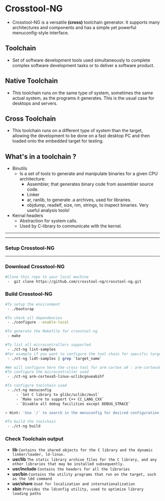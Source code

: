 
# Crosstool-NG
- Crosstool-NG is a versatile **(**cross**)** toolchain generator. It supports many architectures and components and has a simple yet powerful menuconfig-style interface.

## Toolchain

- Set of software development tools used simultaneously to complete complex software development tasks or to deliver a software product.

## Native Toolchain

- This toolchain runs on the same type of system, sometimes the same actual system, as the programs it generates. This is the usual case for desktops and servers.

## Cross Toolchain

 - This toolchain runs on a different type of system than the target, allowing the development to be done on a fast desktop PC and then loaded onto the embedded target for testing.
## What's in a toolchain ?
 - Binutils
	 - Is a set of tools to generate and manipulate binaries for a given CPU architecture:
		 - Assembler, that generates binary code from assembler source code.
		 - Linker
		 - ar, ranlib, to generate .a archives, used for libraries.
		 - objdump, readelf, size, nm, strings, to inspect binaries. Very useful analysis tools!
 - Kernal headers
	 - Abstraction for system calls.
	 - Used by C-library to communicate with the kernel.

---
---
### Setup Crosstool-NG
----
### Download Crosstool-NG
```bash
#Clone this repo to your local machine
 -  git clone https://github.com/crosstool-ng/crosstool-ng.git
```
### Build Crosstool-NG
```bash
#To setup the environment
 - ./bootsrap
```
```bash
#To check all dependencies
 - ./configure --enable-local
```
```bash
#To generate the Makefile for croostool-ng
 - make
```
```bash
#To list all microcontrollers supported
 - ./ct-ng list-samples
#For example if you want to configure the tool chain for specific target list the names to find the correct toolchain name 
 - ./ct-ng lidt-samples | grep `target_name`
```
```bash
#We will configure here the cross tool for arm cortex a9 : arm-cortexa9_neon-linux-gnueabihf
#To configure the microcontroller used
 - ./ct-ng arm-cortexa5-linux-uclibcgnueabihf
```
```bash
#To configure toolchain used
 - ./ct-ng menuconfig
	 - `Set C library to glibc/uclibc/musl`
	 - `Make sure to support C++ CC_LANG_CXX`
	 - `Disable all debug facilities except DEBUG_STRACE`

> Hint: 'Use `/` to search in the menuconfig for desired configuration'

```
```bash
#To build the toolchain
 - ./ct-ng build
```
### Check Toolchain output

 - **lib** `Contains the shared objects for the C library and the dynamic linker/loader, ld-linux.`
 - **usr/lib** `The static library archive files for the C library, and any other libraries that may be installed subsequently.`
 - **usr/include** `Contains the headers for all the libraries`
 - **usr/bin** `Contains the utility programs that run on the target, such as the ldd command`
 - **usr/share** `Used for localization and internationalization`
 - **sbin** `Provides the ldconfig utility, used to optimize library loading paths`
